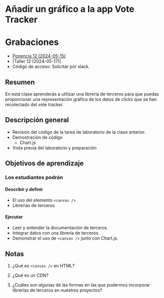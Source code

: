 ﻿# Añadir un gráfico a la app Vote Tracker



# Grabaciones

- [Ponencia 12 (2024-05-15)](https://us06web.zoom.us/rec/share/8Gp34hIyIx0dmlsuOPbGysWdA9e5IjoUDGgD4KO8zk9Gg_SpTXz8SsvlJrWj2Ump.BThPDQOAGGmqcf43)
- [Taller 12 (2024-05-17)]
- Código de acceso: Solicitar por slack.

## Resumen

En esta clase aprenderás a utilizar una librería de terceros para que puedas proporcionar una representación gráfica de los datos de clicks que se han recolectado del vote tracker.

## Descripción general

- Revisión del código de la tarea de laboratorio de la clase anterior.
- Demostración de código
  - Chart.js
- Vista previa del laboratorio y preparación

## Objetivos de aprendizaje

### Los estudiantes podrán

#### Describir y definir

- El uso del elemento `<canvas />`
- Librerías de terceros

#### Ejecutar

- Leer y entender la documentación de terceros.
- Integrar datos con una librería de terceros.
- Demonstrar el uso de `<canvas />` junto con Chart.js.

## Notas

1. ¿Qué es `<canvas />` en HTML?

1. ¿Qué es un CDN?

1. ¿Cuáles son algunas de las formas en las que podermos incorporar librerías de terceros en nuestros proyectos?
